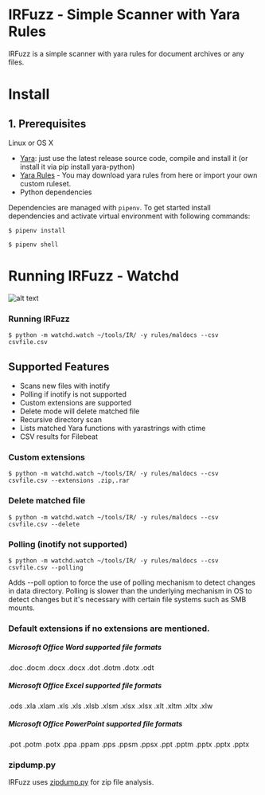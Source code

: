# IRFuzz - Simple Scanner with Yara Rules

IRFuzz is a simple scanner with yara rules for document archives or any files.

# Install

## 1. Prerequisites

Linux or OS X
- [Yara](https://github.com/VirusTotal/yara/): just use the latest release source code, compile and install it (or install it via pip install yara-python)
- [Yara Rules](https://github.com/Yara-Rules/rules) - You may download yara rules from here or import your own custom ruleset. 
- Python dependencies

Dependencies are managed with `pipenv`. To get started install dependencies and activate virtual environment
with following commands:

`$ pipenv install`

`$ pipenv shell`

# Running IRFuzz - Watchd

![alt text](https://github.com/oxiqa/IRFuzz/raw/master/scanner.PNG)

### Running IRFuzz

`$ python -m watchd.watch ~/tools/IR/ -y rules/maldocs --csv csvfile.csv`

## Supported Features

- Scans new files with inotify
- Polling if inotify is not supported
- Custom extensions are supported
- Delete mode will delete matched file
- Recursive directory scan
- Lists matched Yara functions with yarastrings with ctime
- CSV results for Filebeat 

### Custom extensions

`$ python -m watchd.watch ~/tools/IR/ -y rules/maldocs --csv csvfile.csv --extensions .zip,.rar`

### Delete matched file 

`$ python -m watchd.watch ~/tools/IR/ -y rules/maldocs --csv csvfile.csv --delete`

### Polling (inotify not supported)

`$ python -m watchd.watch ~/tools/IR/ -y rules/maldocs --csv csvfile.csv --polling` 

Adds --poll option to force the use of polling mechanism to detect changes in data directory. Polling is slower than the underlying mechanism in OS to detect changes but it's necessary with certain file systems such as SMB mounts.

### Default extensions if no extensions are mentioned.

##### Microsoft Office Word supported file formats
.doc .docm .docx .docx .dot .dotm .dotx .odt
##### Microsoft Office Excel supported file formats
.ods .xla .xlam .xls .xls .xlsb .xlsm .xlsx .xlsx .xlt .xltm .xltx .xlw
##### Microsoft Office PowerPoint supported file formats
.pot .potm .potx .ppa .ppam .pps .ppsm .ppsx .ppt .pptm .pptx .pptx .pptx

### zipdump.py 

IRFuzz uses [zipdump.py](https://github.com/DidierStevens/DidierStevensSuite/blob/master/zipdump.py) for zip file analysis.









